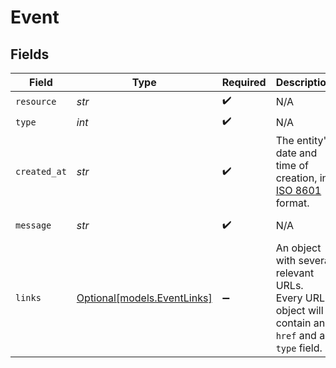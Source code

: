 # Event


## Fields

| Field                                                                                                 | Type                                                                                                  | Required                                                                                              | Description                                                                                           | Example                                                                                               |
| ----------------------------------------------------------------------------------------------------- | ----------------------------------------------------------------------------------------------------- | ----------------------------------------------------------------------------------------------------- | ----------------------------------------------------------------------------------------------------- | ----------------------------------------------------------------------------------------------------- |
| `resource`                                                                                            | *str*                                                                                                 | :heavy_check_mark:                                                                                    | N/A                                                                                                   | event                                                                                                 |
| `type`                                                                                                | *int*                                                                                                 | :heavy_check_mark:                                                                                    | N/A                                                                                                   | 200                                                                                                   |
| `created_at`                                                                                          | *str*                                                                                                 | :heavy_check_mark:                                                                                    | The entity's date and time of creation, in [ISO 8601](https://en.wikipedia.org/wiki/ISO_8601) format. | 2024-03-20T09:13:37.0Z                                                                                |
| `message`                                                                                             | *str*                                                                                                 | :heavy_check_mark:                                                                                    | N/A                                                                                                   | Customer created                                                                                      |
| `links`                                                                                               | [Optional[models.EventLinks]](../models/eventlinks.md)                                                | :heavy_minus_sign:                                                                                    | An object with several relevant URLs. Every URL object will contain an `href` and a `type` field.     |                                                                                                       |